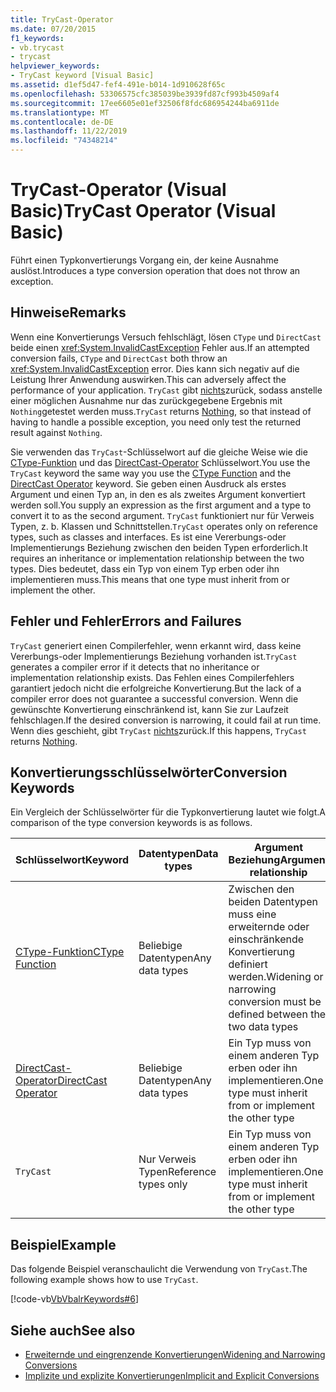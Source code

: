 ```yaml
---
title: TryCast-Operator
ms.date: 07/20/2015
f1_keywords:
- vb.trycast
- trycast
helpviewer_keywords:
- TryCast keyword [Visual Basic]
ms.assetid: d1ef5d47-fef4-491e-b014-1d910628f65c
ms.openlocfilehash: 53306575cfc385039be3939fd87cf993b4509af4
ms.sourcegitcommit: 17ee6605e01ef32506f8fdc686954244ba6911de
ms.translationtype: MT
ms.contentlocale: de-DE
ms.lasthandoff: 11/22/2019
ms.locfileid: "74348214"
---
```

# <a name="trycast-operator-visual-basic"></a><span data-ttu-id="5a5bb-102">TryCast-Operator (Visual Basic)</span><span class="sxs-lookup"><span data-stu-id="5a5bb-102">TryCast Operator (Visual Basic)</span></span>
<span data-ttu-id="5a5bb-103">Führt einen Typkonvertierungs Vorgang ein, der keine Ausnahme auslöst.</span><span class="sxs-lookup"><span data-stu-id="5a5bb-103">Introduces a type conversion operation that does not throw an exception.</span></span>  
  
## <a name="remarks"></a><span data-ttu-id="5a5bb-104">Hinweise</span><span class="sxs-lookup"><span data-stu-id="5a5bb-104">Remarks</span></span>  
 <span data-ttu-id="5a5bb-105">Wenn eine Konvertierungs Versuch fehlschlägt, lösen `CType` und `DirectCast` beide einen <xref:System.InvalidCastException> Fehler aus.</span><span class="sxs-lookup"><span data-stu-id="5a5bb-105">If an attempted conversion fails, `CType` and `DirectCast` both throw an <xref:System.InvalidCastException> error.</span></span> <span data-ttu-id="5a5bb-106">Dies kann sich negativ auf die Leistung Ihrer Anwendung auswirken.</span><span class="sxs-lookup"><span data-stu-id="5a5bb-106">This can adversely affect the performance of your application.</span></span> <span data-ttu-id="5a5bb-107">`TryCast` gibt [nichts](../../../visual-basic/language-reference/nothing.md)zurück, sodass anstelle einer möglichen Ausnahme nur das zurückgegebene Ergebnis mit `Nothing`getestet werden muss.</span><span class="sxs-lookup"><span data-stu-id="5a5bb-107">`TryCast` returns [Nothing](../../../visual-basic/language-reference/nothing.md), so that instead of having to handle a possible exception, you need only test the returned result against `Nothing`.</span></span>  
  
 <span data-ttu-id="5a5bb-108">Sie verwenden das `TryCast`-Schlüsselwort auf die gleiche Weise wie die [CType-Funktion](../../../visual-basic/language-reference/functions/ctype-function.md) und das [DirectCast-Operator](../../../visual-basic/language-reference/operators/directcast-operator.md) Schlüsselwort.</span><span class="sxs-lookup"><span data-stu-id="5a5bb-108">You use the `TryCast` keyword the same way you use the [CType Function](../../../visual-basic/language-reference/functions/ctype-function.md) and the [DirectCast Operator](../../../visual-basic/language-reference/operators/directcast-operator.md) keyword.</span></span> <span data-ttu-id="5a5bb-109">Sie geben einen Ausdruck als erstes Argument und einen Typ an, in den es als zweites Argument konvertiert werden soll.</span><span class="sxs-lookup"><span data-stu-id="5a5bb-109">You supply an expression as the first argument and a type to convert it to as the second argument.</span></span> <span data-ttu-id="5a5bb-110">`TryCast` funktioniert nur für Verweis Typen, z. b. Klassen und Schnittstellen.</span><span class="sxs-lookup"><span data-stu-id="5a5bb-110">`TryCast` operates only on reference types, such as classes and interfaces.</span></span> <span data-ttu-id="5a5bb-111">Es ist eine Vererbungs-oder Implementierungs Beziehung zwischen den beiden Typen erforderlich.</span><span class="sxs-lookup"><span data-stu-id="5a5bb-111">It requires an inheritance or implementation relationship between the two types.</span></span> <span data-ttu-id="5a5bb-112">Dies bedeutet, dass ein Typ von einem Typ erben oder ihn implementieren muss.</span><span class="sxs-lookup"><span data-stu-id="5a5bb-112">This means that one type must inherit from or implement the other.</span></span>  
  
## <a name="errors-and-failures"></a><span data-ttu-id="5a5bb-113">Fehler und Fehler</span><span class="sxs-lookup"><span data-stu-id="5a5bb-113">Errors and Failures</span></span>  
 <span data-ttu-id="5a5bb-114">`TryCast` generiert einen Compilerfehler, wenn erkannt wird, dass keine Vererbungs-oder Implementierungs Beziehung vorhanden ist.</span><span class="sxs-lookup"><span data-stu-id="5a5bb-114">`TryCast` generates a compiler error if it detects that no inheritance or implementation relationship exists.</span></span> <span data-ttu-id="5a5bb-115">Das Fehlen eines Compilerfehlers garantiert jedoch nicht die erfolgreiche Konvertierung.</span><span class="sxs-lookup"><span data-stu-id="5a5bb-115">But the lack of a compiler error does not guarantee a successful conversion.</span></span> <span data-ttu-id="5a5bb-116">Wenn die gewünschte Konvertierung einschränkend ist, kann Sie zur Laufzeit fehlschlagen.</span><span class="sxs-lookup"><span data-stu-id="5a5bb-116">If the desired conversion is narrowing, it could fail at run time.</span></span> <span data-ttu-id="5a5bb-117">Wenn dies geschieht, gibt `TryCast` [nichts](../../../visual-basic/language-reference/nothing.md)zurück.</span><span class="sxs-lookup"><span data-stu-id="5a5bb-117">If this happens, `TryCast` returns [Nothing](../../../visual-basic/language-reference/nothing.md).</span></span>  
  
## <a name="conversion-keywords"></a><span data-ttu-id="5a5bb-118">Konvertierungsschlüsselwörter</span><span class="sxs-lookup"><span data-stu-id="5a5bb-118">Conversion Keywords</span></span>  
 <span data-ttu-id="5a5bb-119">Ein Vergleich der Schlüsselwörter für die Typkonvertierung lautet wie folgt.</span><span class="sxs-lookup"><span data-stu-id="5a5bb-119">A comparison of the type conversion keywords is as follows.</span></span>  
  
|<span data-ttu-id="5a5bb-120">Schlüsselwort</span><span class="sxs-lookup"><span data-stu-id="5a5bb-120">Keyword</span></span>|<span data-ttu-id="5a5bb-121">Datentypen</span><span class="sxs-lookup"><span data-stu-id="5a5bb-121">Data types</span></span>|<span data-ttu-id="5a5bb-122">Argument Beziehung</span><span class="sxs-lookup"><span data-stu-id="5a5bb-122">Argument relationship</span></span>|<span data-ttu-id="5a5bb-123">Laufzeitfehler</span><span class="sxs-lookup"><span data-stu-id="5a5bb-123">Run-time failure</span></span>|  
|---|---|---|---|  
|[<span data-ttu-id="5a5bb-124">CType-Funktion</span><span class="sxs-lookup"><span data-stu-id="5a5bb-124">CType Function</span></span>](../../../visual-basic/language-reference/functions/ctype-function.md)|<span data-ttu-id="5a5bb-125">Beliebige Datentypen</span><span class="sxs-lookup"><span data-stu-id="5a5bb-125">Any data types</span></span>|<span data-ttu-id="5a5bb-126">Zwischen den beiden Datentypen muss eine erweiternde oder einschränkende Konvertierung definiert werden.</span><span class="sxs-lookup"><span data-stu-id="5a5bb-126">Widening or narrowing conversion must be defined between the two data types</span></span>|<span data-ttu-id="5a5bb-127">Löst <xref:System.InvalidCastException></span><span class="sxs-lookup"><span data-stu-id="5a5bb-127">Throws <xref:System.InvalidCastException></span></span>|  
|[<span data-ttu-id="5a5bb-128">DirectCast-Operator</span><span class="sxs-lookup"><span data-stu-id="5a5bb-128">DirectCast Operator</span></span>](../../../visual-basic/language-reference/operators/directcast-operator.md)|<span data-ttu-id="5a5bb-129">Beliebige Datentypen</span><span class="sxs-lookup"><span data-stu-id="5a5bb-129">Any data types</span></span>|<span data-ttu-id="5a5bb-130">Ein Typ muss von einem anderen Typ erben oder ihn implementieren.</span><span class="sxs-lookup"><span data-stu-id="5a5bb-130">One type must inherit from or implement the other type</span></span>|<span data-ttu-id="5a5bb-131">Löst <xref:System.InvalidCastException></span><span class="sxs-lookup"><span data-stu-id="5a5bb-131">Throws <xref:System.InvalidCastException></span></span>|  
|`TryCast`|<span data-ttu-id="5a5bb-132">Nur Verweis Typen</span><span class="sxs-lookup"><span data-stu-id="5a5bb-132">Reference types only</span></span>|<span data-ttu-id="5a5bb-133">Ein Typ muss von einem anderen Typ erben oder ihn implementieren.</span><span class="sxs-lookup"><span data-stu-id="5a5bb-133">One type must inherit from or implement the other type</span></span>|<span data-ttu-id="5a5bb-134">Gibt [nichts](../../../visual-basic/language-reference/nothing.md) zurück.</span><span class="sxs-lookup"><span data-stu-id="5a5bb-134">Returns [Nothing](../../../visual-basic/language-reference/nothing.md)</span></span>|  
  
## <a name="example"></a><span data-ttu-id="5a5bb-135">Beispiel</span><span class="sxs-lookup"><span data-stu-id="5a5bb-135">Example</span></span>  
 <span data-ttu-id="5a5bb-136">Das folgende Beispiel veranschaulicht die Verwendung von `TryCast`.</span><span class="sxs-lookup"><span data-stu-id="5a5bb-136">The following example shows how to use `TryCast`.</span></span>  
  
 [!code-vb[VbVbalrKeywords#6](~/samples/snippets/visualbasic/VS_Snippets_VBCSharp/VbVbalrKeywords/VB/Class1.vb#6)]  
  
## <a name="see-also"></a><span data-ttu-id="5a5bb-137">Siehe auch</span><span class="sxs-lookup"><span data-stu-id="5a5bb-137">See also</span></span>

- [<span data-ttu-id="5a5bb-138">Erweiternde und eingrenzende Konvertierungen</span><span class="sxs-lookup"><span data-stu-id="5a5bb-138">Widening and Narrowing Conversions</span></span>](../../../visual-basic/programming-guide/language-features/data-types/widening-and-narrowing-conversions.md)
- [<span data-ttu-id="5a5bb-139">Implizite und explizite Konvertierungen</span><span class="sxs-lookup"><span data-stu-id="5a5bb-139">Implicit and Explicit Conversions</span></span>](../../../visual-basic/programming-guide/language-features/data-types/implicit-and-explicit-conversions.md)
